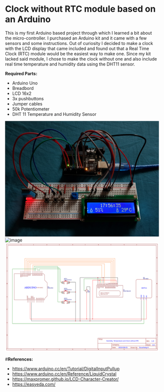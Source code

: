 # Clock without RTC module based on an Arduino

This is my first Arduino based project through which I learned a bit about the micro-controller. I purchased an Arduino kit and it came with a few sensors and some instructions. Out of curiosity I decided to make a clock with the LCD display that came included and found out that a Real Time Clock (RTC) module would be the easiest way to make one. Since my kit lacked said module, I chose to make the clock without one and also include real time temperature and humidity data using the DHT11 sensor.

**Required Parts:**
* Arduino Uno 
* Breadbord
* LCD 16x2
* 3x pushbuttons
* Jumper cables
* 50k Potentiometer
* DHT 11 Temperature and Humidity Sensor


![image](20190830_175621.jpg)
![image](20190830_175634.jpg)
![image](Schematic_Arduino-Clock-without-RTC.png)



#**References:**
* https://www.arduino.cc/en/Tutorial/DigitalInputPullup
* https://www.arduino.cc/en/Reference/LiquidCrystal
* https://maxpromer.github.io/LCD-Character-Creator/
* https://easyeda.com/
